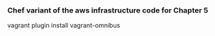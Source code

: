 ### Chef variant of the aws infrastructure code for Chapter 5

vagrant plugin install vagrant-omnibus

